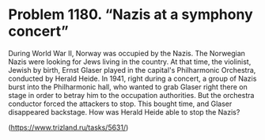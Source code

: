 # Problem 1180. “Nazis at a symphony concert”

During World War II, Norway was occupied by the Nazis. The Norwegian Nazis were looking for Jews living in the country. At that time, the violinist, Jewish by birth, Ernst Glaser played in the capital's Philharmonic Orchestra, conducted by Herald Heide. In 1941, right during a concert, a group of Nazis burst into the Philharmonic hall, who wanted to grab Glaser right there on stage in order to betray him to the occupation authorities. But the orchestra conductor forced the attackers to stop. This bought time, and Glaser disappeared backstage. How was Herald Heide able to stop the Nazis?

(https://www.trizland.ru/tasks/5631/)